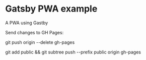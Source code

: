 # Gatsby PWA example

A PWA using Gastby

Send changes to GH Pages:

git push origin --delete gh-pages

git add public && git subtree push --prefix public origin gh-pages
